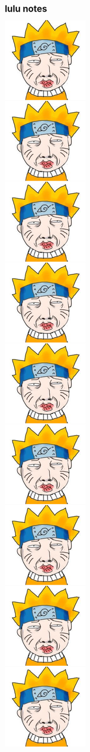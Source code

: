 lulu notes
========================
![lulu](./_resources/lulu.jpg)![lulu](./_resources/lulu.jpg)
![lulu](./_resources/lulu.jpg)![lulu](./_resources/lulu.jpg)
![lulu](./_resources/lulu.jpg)![lulu](./_resources/lulu.jpg)
![lulu](./_resources/lulu.jpg)![lulu](./_resources/lulu.jpg)
![lulu](./_resources/lulu.jpg)
